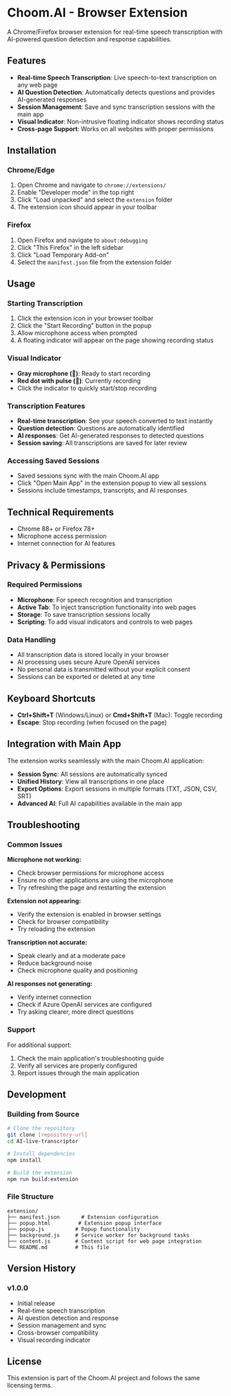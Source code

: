 # Choom.AI - Browser Extension

A Chrome/Firefox browser extension for real-time speech transcription with AI-powered question detection and response capabilities.

## Features

- **Real-time Speech Transcription**: Live speech-to-text transcription on any web page
- **AI Question Detection**: Automatically detects questions and provides AI-generated responses
- **Session Management**: Save and sync transcription sessions with the main app
- **Visual Indicator**: Non-intrusive floating indicator shows recording status
- **Cross-page Support**: Works on all websites with proper permissions

## Installation

### Chrome/Edge

1. Open Chrome and navigate to `chrome://extensions/`
2. Enable "Developer mode" in the top right
3. Click "Load unpacked" and select the `extension` folder
4. The extension icon should appear in your toolbar

### Firefox

1. Open Firefox and navigate to `about:debugging`
2. Click "This Firefox" in the left sidebar
3. Click "Load Temporary Add-on"
4. Select the `manifest.json` file from the extension folder

## Usage

### Starting Transcription

1. Click the extension icon in your browser toolbar
2. Click the "Start Recording" button in the popup
3. Allow microphone access when prompted
4. A floating indicator will appear on the page showing recording status

### Visual Indicator

- **Gray microphone (🎤)**: Ready to start recording
- **Red dot with pulse (🔴)**: Currently recording
- Click the indicator to quickly start/stop recording

### Transcription Features

- **Real-time transcription**: See your speech converted to text instantly
- **Question detection**: Questions are automatically identified
- **AI responses**: Get AI-generated responses to detected questions
- **Session saving**: All transcriptions are saved for later review

### Accessing Saved Sessions

- Saved sessions sync with the main Choom.AI app
- Click "Open Main App" in the extension popup to view all sessions
- Sessions include timestamps, transcripts, and AI responses

## Technical Requirements

- Chrome 88+ or Firefox 78+
- Microphone access permission
- Internet connection for AI features

## Privacy & Permissions

### Required Permissions

- **Microphone**: For speech recognition and transcription
- **Active Tab**: To inject transcription functionality into web pages
- **Storage**: To save transcription sessions locally
- **Scripting**: To add visual indicators and controls to web pages

### Data Handling

- All transcription data is stored locally in your browser
- AI processing uses secure Azure OpenAI services
- No personal data is transmitted without your explicit consent
- Sessions can be exported or deleted at any time

## Keyboard Shortcuts

- **Ctrl+Shift+T** (Windows/Linux) or **Cmd+Shift+T** (Mac): Toggle recording
- **Escape**: Stop recording (when focused on the page)

## Integration with Main App

The extension works seamlessly with the main Choom.AI application:

- **Session Sync**: All sessions are automatically synced
- **Unified History**: View all transcriptions in one place
- **Export Options**: Export sessions in multiple formats (TXT, JSON, CSV, SRT)
- **Advanced AI**: Full AI capabilities available in the main app

## Troubleshooting

### Common Issues

**Microphone not working:**

- Check browser permissions for microphone access
- Ensure no other applications are using the microphone
- Try refreshing the page and restarting the extension

**Extension not appearing:**

- Verify the extension is enabled in browser settings
- Check for browser compatibility
- Try reloading the extension

**Transcription not accurate:**

- Speak clearly and at a moderate pace
- Reduce background noise
- Check microphone quality and positioning

**AI responses not generating:**

- Verify internet connection
- Check if Azure OpenAI services are configured
- Try asking clearer, more direct questions

### Support

For additional support:

1. Check the main application's troubleshooting guide
2. Verify all services are properly configured
3. Report issues through the main application

## Development

### Building from Source

```bash
# Clone the repository
git clone [repository-url]
cd AI-live-transcriptor

# Install dependencies
npm install

# Build the extension
npm run build:extension
```

### File Structure

```
extension/
├── manifest.json       # Extension configuration
├── popup.html         # Extension popup interface
├── popup.js          # Popup functionality
├── background.js     # Service worker for background tasks
├── content.js        # Content script for web page integration
└── README.md         # This file
```

## Version History

### v1.0.0

- Initial release
- Real-time speech transcription
- AI question detection and response
- Session management and sync
- Cross-browser compatibility
- Visual recording indicator

## License

This extension is part of the Choom.AI project and follows the same licensing terms.
